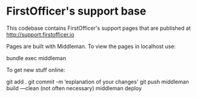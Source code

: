 FirstOfficer's support base
=======

This codebase contains FirstOfficer's support pages that are published at http://support.firstofficer.io

Pages are built with Middleman. To view the pages in localhost use:

bundle exec middleman

To get new stuff online:

git add .
git commit -m ‘explanation of your changes'
git push
middleman build —clean (not often necessary)
middleman deploy
